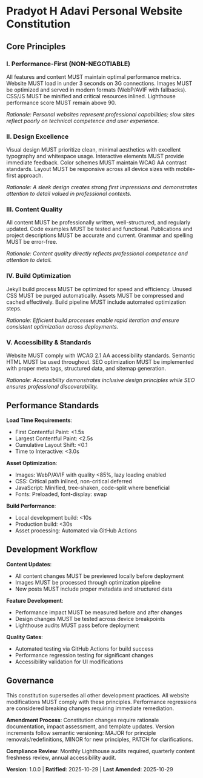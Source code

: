 <!--
Sync Impact Report:
Version change: new → 1.0.0 (initial constitution)
Modified principles: none (initial version)
Added sections: Performance-First, Design Excellence, Content Quality, Build Optimization, Development Workflow
Removed sections: none
Templates requiring updates:
  ✅ Updated plan-template.md constitution check section
  ✅ Updated spec-template.md to align with performance requirements
  ✅ Updated tasks-template.md for Jekyll-specific task categorization
Follow-up TODOs: none
-->

# Pradyot H Adavi Personal Website Constitution

## Core Principles

### I. Performance-First (NON-NEGOTIABLE)

All features and content MUST maintain optimal performance metrics. Website MUST load in under 3 seconds on 3G connections. Images MUST be optimized and served in modern formats (WebP/AVIF with fallbacks). CSS/JS MUST be minified and critical resources inlined. Lighthouse performance score MUST remain above 90.

_Rationale: Personal websites represent professional capabilities; slow sites reflect poorly on technical competence and user experience._

### II. Design Excellence

Visual design MUST prioritize clean, minimal aesthetics with excellent typography and whitespace usage. Interactive elements MUST provide immediate feedback. Color schemes MUST maintain WCAG AA contrast standards. Layout MUST be responsive across all device sizes with mobile-first approach.

_Rationale: A sleek design creates strong first impressions and demonstrates attention to detail valued in professional contexts._

### III. Content Quality

All content MUST be professionally written, well-structured, and regularly updated. Code examples MUST be tested and functional. Publications and project descriptions MUST be accurate and current. Grammar and spelling MUST be error-free.

_Rationale: Content quality directly reflects professional competence and attention to detail._

### IV. Build Optimization

Jekyll build process MUST be optimized for speed and efficiency. Unused CSS MUST be purged automatically. Assets MUST be compressed and cached effectively. Build pipeline MUST include automated optimization steps.

_Rationale: Efficient build processes enable rapid iteration and ensure consistent optimization across deployments._

### V. Accessibility & Standards

Website MUST comply with WCAG 2.1 AA accessibility standards. Semantic HTML MUST be used throughout. SEO optimization MUST be implemented with proper meta tags, structured data, and sitemap generation.

_Rationale: Accessibility demonstrates inclusive design principles while SEO ensures professional discoverability._

## Performance Standards

**Load Time Requirements**:

- First Contentful Paint: <1.5s
- Largest Contentful Paint: <2.5s
- Cumulative Layout Shift: <0.1
- Time to Interactive: <3.0s

**Asset Optimization**:

- Images: WebP/AVIF with quality <85%, lazy loading enabled
- CSS: Critical path inlined, non-critical deferred
- JavaScript: Minified, tree-shaken, code-split where beneficial
- Fonts: Preloaded, font-display: swap

**Build Performance**:

- Local development build: <10s
- Production build: <30s
- Asset processing: Automated via GitHub Actions

## Development Workflow

**Content Updates**:

- All content changes MUST be previewed locally before deployment
- Images MUST be processed through optimization pipeline
- New posts MUST include proper metadata and structured data

**Feature Development**:

- Performance impact MUST be measured before and after changes
- Design changes MUST be tested across device breakpoints
- Lighthouse audits MUST pass before deployment

**Quality Gates**:

- Automated testing via GitHub Actions for build success
- Performance regression testing for significant changes
- Accessibility validation for UI modifications

## Governance

This constitution supersedes all other development practices. All website modifications MUST comply with these principles. Performance regressions are considered breaking changes requiring immediate remediation.

**Amendment Process**: Constitution changes require rationale documentation, impact assessment, and template updates. Version increments follow semantic versioning: MAJOR for principle removals/redefinitions, MINOR for new principles, PATCH for clarifications.

**Compliance Review**: Monthly Lighthouse audits required, quarterly content freshness review, annual accessibility audit.

**Version**: 1.0.0 | **Ratified**: 2025-10-29 | **Last Amended**: 2025-10-29
